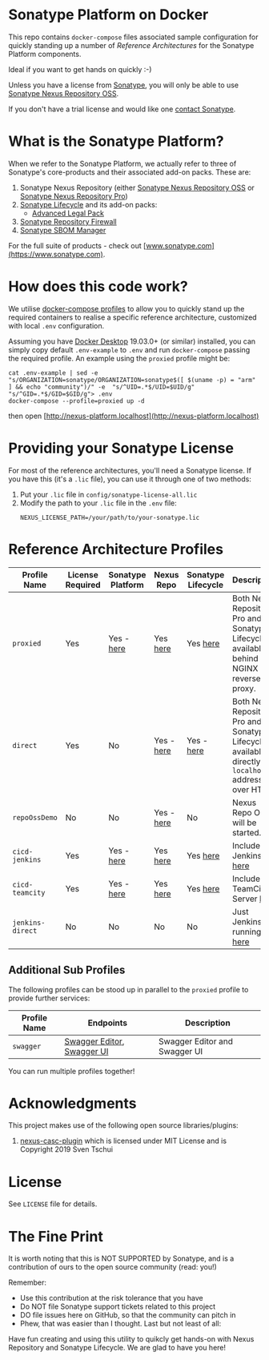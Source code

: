 # Sonatype Platform on Docker

This repo contains `docker-compose` files associated sample configuration for quickly standing up a number of *Reference Architectures* for the Sonatype Platform components.

Ideal if you want to get hands on quickly :-)

Unless you have a license from [Sonatype](https://www.sonatype.com), you will only be able to use [Sonatype Nexus Repository OSS](https://www.sonatype.com/products/repository-oss).

If you don't have a trial license and would like one [contact Sonatype](https://www.sonatype.com).

# What is the Sonatype Platform?

When we refer to the Sonatype Platform, we actually refer to three of Sonatype's core-products and their associated add-on packs. These are:

1. Sonatype Nexus Repository (either [Sonatype Nexus Repository OSS](https://www.sonatype.com/products/repository-oss) or [Sonatype Nexus Repository Pro](https://www.sonatype.com/products/repository-pro))
2. [Sonatype Lifecycle](https://www.sonatype.com/products/open-source-security-dependency-management) and its add-on packs:
    - [Advanced Legal Pack](https://www.sonatype.com/products/advanced-legal-pack)
3. [Sonatype Repository Firewall](https://www.sonatype.com/products/sonatype-repository-firewall)
4. [Sonatype SBOM Manager](https://www.sonatype.com/products/sonatype-sbom-manager)

For the full suite of products - check out [www.sonatype.com](https://www.sonatype.com).

# How does this code work?

We utilise [docker-compose profiles](https://docs.docker.com/compose/profiles/) to allow you to quickly stand up the required containers to realise a specific reference architecture, customized with local `.env` configuration.

Assuming you have [Docker Desktop](https://www.docker.com/products/docker-desktop) 19.03.0+ (or similar) installed, you can simply copy default `.env-example` to `.env` and run `docker-compose` passing the required profile. An example using the `proxied` profile might be:

```
cat .env-example | sed -e "s/ORGANIZATION=sonatype/ORGANIZATION=sonatype$([ $(uname -p) = "arm" ] && echo "community")/" -e  "s/^UID=.*$/UID=$UID/g" "s/^GID=.*$/GID=$GID/g"> .env
docker-compose --profile=proxied up -d
```

then open [http://nexus-platform.localhost](http://nexus-platform.localhost)

# Providing your Sonatype License

For most of the reference architectures, you'll need a Sonatype license. If you have this (it's a `.lic` file), you can use it through one of two methods:

1. Put your `.lic` file in `config/sonatype-license-all.lic`
2. Modify the path to your `.lic` file in the `.env` file:
    ```
    NEXUS_LICENSE_PATH=/your/path/to/your-sonatype.lic
    ```

# Reference Architecture Profiles

| Profile Name    | License Required | Sonatype Platform                             | Nexus Repo                               | Sonatype Lifecycle                     | Description                                                                                           |
| --------------- | ---------------- | --------------------------------------------- | ---------------------------------------- | -------------------------------------- | ----------------------------------------------------------------------------------------------------- |
| `proxied`       | Yes              | Yes - [here](http://nexus-platform.localhost) | Yes [here](http://repo.localhost/)       | Yes [here](http://iq.localhost/)       | Both Nexus Repository Pro and Sonatype Lifecycle available behind an NGINX reverse proxy.                |
| `direct`        | Yes              | No                                            | Yes - [here](http://repo.localhost:8081) | Yes - [here](http://iq.localhost:8070) | Both Nexus Repository Pro and Sonatype Lifecycle available directly via `localhost` addressed over HTTP. |
| `repoOssDemo`   | No               | No                                            | Yes - [here](http://repo.localhost:8081) | No                                     | Nexus Repo OSS will be started.                                                                       |
| `cicd-jenkins`  | Yes              | Yes - [here](http://nexus-platform.localhost) | Yes [here](http://repo.localhost/)       | Yes [here](http://iq.localhost/)       | Includes a Jenkins [here](http://nexus-platform/jenkins)                                              |
| `cicd-teamcity` | Yes              | Yes - [here](http://nexus-platform.localhost) | Yes [here](http://repo.localhost/)       | Yes [here](http://iq.localhost/)       | Includes a TeamCity Server [here](http://nexus-platform/teamcity)                                     |
| `jenkins-direct` | No | No | No | No | Just Jenkins running [here](http://localhost:8888/jenkins) |

## Additional Sub Profiles

The following profiles can be stood up in parallel to the `proxied` profile to provide further services:

| Profile Name  | Endpoints                                                                                                                  | Description                   |
| ------------- | -------------------------------------------------------------------------------------------------------------------------- | ----------------------------- |
| `swagger`     | [Swagger Editor](http://nexus-platform.localhost/swagger-editor), [Swagger UI](http://nexus-platform.localhost/swagger-ui) | Swagger Editor and Swagger UI |

You can run multiple profiles together!

# Acknowledgments
This project makes use of the following open source libraries/plugins:
1. [nexus-casc-plugin](https://github.com/asharapov/nexus-casc-plugin) which is licensed under MIT License and is Copyright 2019 Sven Tschui

# License
See `LICENSE` file for details.
 

# The Fine Print
It is worth noting that this is NOT SUPPORTED by Sonatype, and is a contribution of ours to the open source community (read: you!)

Remember:

- Use this contribution at the risk tolerance that you have
- Do NOT file Sonatype support tickets related to this project
- DO file issues here on GitHub, so that the community can pitch in
- Phew, that was easier than I thought. Last but not least of all:

Have fun creating and using this utility to quikcly get hands-on with Nexus Repository and Sonatype Lifecycle. We are glad to have you here!
